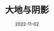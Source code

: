 ---
title: '大地与阴影'
date: '2022-11-02'
price: '20.0'
theaters: ['北京大学百周年纪念讲堂']
seat: ['8-2  1F']
remark: ['原声影片']
---